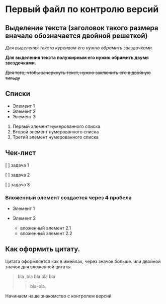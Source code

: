 # Первый файл по контролю версий

## Выделение текста (заголовок такого размера вначале обозначается двойной решеткой)

*Для выделения текста курсивом его нужно обрамить звездочками.*

**Для выделения текста полужирным его нужно обрамить двумя звездочками.**



~~Для того, чтобы зачеркнуть текст, нужно заключить его в двойную тильду~~

## Списки
* Элемент 1
* Элемент 2
* Элемент 3

1. Первый элемент нумерованного списка
2. Второй элемент нумерованного списка
3. Третий элемент нумерованного списка

## Чек-лист  

[ ] задача 1

[ ] задача 2

[ ] задача 3

### Вложенный элемент создается через 4 пробела

* Элемент 1

* Элемент 2
    
    * вложенный элемент 2.1
    * вложенный элемент 2.2
    

 ## Как оформить цитату.

 Цитата оформляется как в имейлах, через значок больше. или двойной значок для вложенной цитаты.
 > bla ,bla bla bla bla
 >> bla-bla.

Начинаем наше знакомство с контролем версий